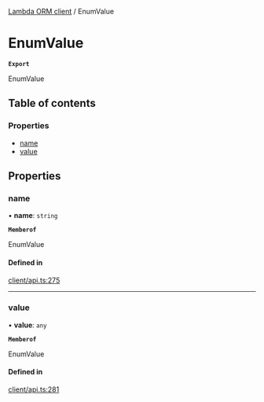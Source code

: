 [Lambda ORM client](../README.md) / EnumValue

# EnumValue

**`Export`**

EnumValue

## Table of contents

### Properties

- [name](EnumValue.md#name)
- [value](EnumValue.md#value)

## Properties

### name

• **name**: `string`

**`Memberof`**

EnumValue

#### Defined in

[client/api.ts:275](https://github.com/FlavioLionelRita/lambdaorm-client-node/blob/de616fb/src/lib/client/api.ts#L275)

___

### value

• **value**: `any`

**`Memberof`**

EnumValue

#### Defined in

[client/api.ts:281](https://github.com/FlavioLionelRita/lambdaorm-client-node/blob/de616fb/src/lib/client/api.ts#L281)
